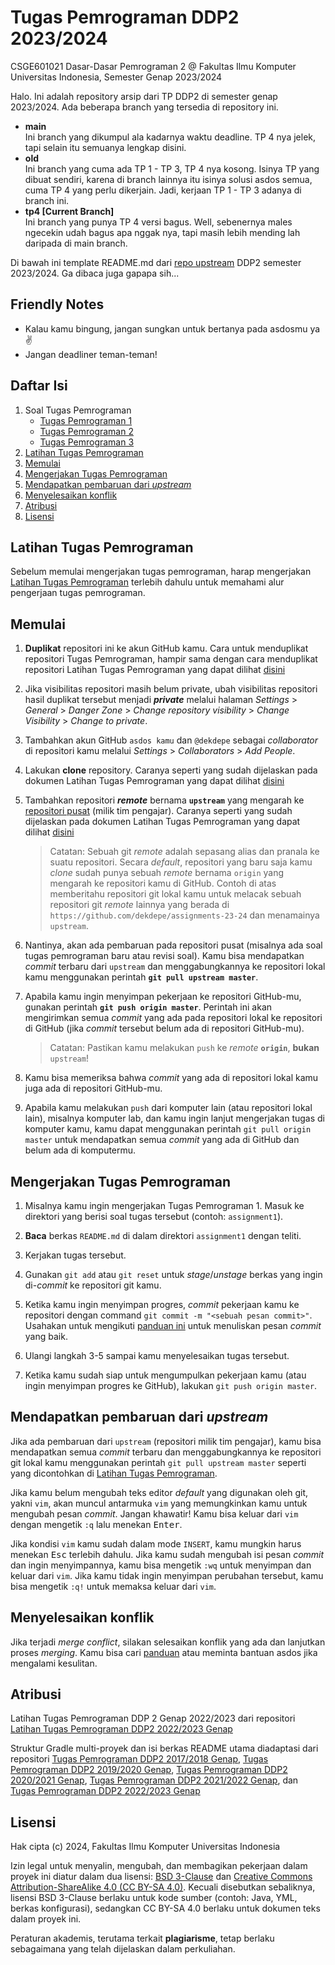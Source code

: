 # Tugas Pemrograman DDP2 2023/2024

CSGE601021 Dasar-Dasar Pemrograman 2 @ Fakultas Ilmu Komputer Universitas Indonesia,
Semester Genap 2023/2024

Halo. Ini adalah repository arsip dari TP DDP2 di semester genap 2023/2024. Ada beberapa branch yang tersedia di repository ini.

<ul>
    <li> <b> main</b> <br> Ini branch yang dikumpul ala kadarnya waktu deadline. TP 4 nya jelek, tapi selain itu semuanya lengkap disini.
    <li> <b> old </b> <br> Ini branch yang cuma ada TP 1 - TP 3, TP 4 nya kosong. Isinya TP yang dibuat sendiri, karena di branch lainnya itu isinya solusi asdos semua, cuma TP 4 yang perlu dikerjain. Jadi, kerjaan TP 1 - TP 3 adanya di branch ini.
    <li> <b> tp4 [Current Branch]</b> <br> Ini branch yang punya TP 4 versi bagus. Well, sebenernya males ngecekin udah bagus apa nggak nya, tapi masih lebih mending lah daripada di main branch.
</ul>

Di bawah ini template README.md dari [repo upstream](https://github.com/dekdepe/assignments-23-24) DDP2 semester 2023/2024. Ga dibaca juga gapapa sih...

## Friendly Notes

* Kalau kamu bingung, jangan sungkan untuk bertanya pada asdosmu ya ✌
* Jangan deadliner teman-teman!

## Daftar Isi

1. Soal Tugas Pemrograman
   * [Tugas Pemrograman 1][tp1]
   * [Tugas Pemrograman 2][tp2]
   * [Tugas Pemrograman 3][tp3]
2. [Latihan Tugas Pemrograman](#latihan-tugas-pemrograman)
3. [Memulai](#memulai)
4. [Mengerjakan Tugas Pemrograman](#mengerjakan-tugas-pemrograman)
5. [Mendapatkan pembaruan dari *upstream*](#mendapatkan-pembaruan-dari-upstream)
6. [Menyelesaikan konflik](#menyelesaikan-konflik)
7. [Atribusi](#atribusi)
8. [Lisensi](#lisensi)

## Latihan Tugas Pemrograman

Sebelum memulai mengerjakan tugas pemrograman, harap mengerjakan [Latihan Tugas Pemrograman][latihan-tp] terlebih dahulu untuk memahami alur pengerjaan tugas pemrograman.

## Memulai

1. **Duplikat** repositori ini ke akun GitHub kamu. Cara untuk menduplikat repositori Tugas Pemrograman, hampir sama dengan cara menduplikat repositori Latihan Tugas Pemrograman yang dapat dilihat [disini](https://docs.google.com/document/d/1LFRe4iRxjLmcOZrZ4q1qQPt6m-C7PIVTgpRYrKxDJkM/edit#heading=h.fy60kcxym2pi)

2. Jika visibilitas repositori masih belum private, ubah visibilitas repositori hasil duplikat tersebut menjadi ***private*** melalui halaman *Settings* > *General* > *Danger Zone* > *Change repository visibility* > *Change Visibility* > *Change to private*.

3. Tambahkan akun GitHub `asdos kamu` dan `@dekdepe` sebagai *collaborator* di repositori kamu melalui *Settings* > *Collaborators* > *Add People*.

4. Lakukan **clone** repository. Caranya seperti yang sudah dijelaskan pada dokumen Latihan Tugas Pemrograman yang dapat dilihat [disini](https://docs.google.com/document/d/1LFRe4iRxjLmcOZrZ4q1qQPt6m-C7PIVTgpRYrKxDJkM/edit#heading=h.t8q6xnd73ohy)

5. Tambahkan repositori ***remote*** bernama **`upstream`** yang mengarah ke [repositori pusat][repositori-pusat] (milik tim pengajar). Caranya seperti yang sudah dijelaskan pada dokumen Latihan Tugas Pemrograman yang dapat dilihat [disini](https://docs.google.com/document/d/1LFRe4iRxjLmcOZrZ4q1qQPt6m-C7PIVTgpRYrKxDJkM/edit#heading=h.swwsqobz0z9s)

    > Catatan: Sebuah git *remote* adalah sepasang alias dan pranala ke suatu repositori. Secara *default*, repositori yang baru saja kamu *clone* sudah punya sebuah *remote* bernama `origin` yang mengarah ke repositori kamu di GitHub. Contoh di atas memberitahu repositori git lokal kamu untuk melacak sebuah repositori git *remote* lainnya yang berada di `https://github.com/dekdepe/assignments-23-24` dan menamainya `upstream`.

6. Nantinya, akan ada pembaruan pada repositori pusat (misalnya ada soal tugas pemrograman baru atau revisi soal). Kamu bisa mendapatkan *commit* terbaru dari `upstream` dan menggabungkannya ke repositori lokal kamu menggunakan perintah **`git pull upstream master`**.

7. Apabila kamu ingin menyimpan pekerjaan ke repositori GitHub-mu, gunakan perintah **`git push origin master`**. Perintah ini akan mengirimkan semua *commit* yang ada pada repositori lokal ke repositori di GitHub (jika *commit* tersebut belum ada di repositori GitHub-mu).

    > Catatan: Pastikan kamu melakukan `push` ke *remote* **`origin`**, **bukan** `upstream`!

8. Kamu bisa memeriksa bahwa *commit* yang ada di repositori lokal kamu juga ada di repositori GitHub-mu.

9. Apabila kamu melakukan `push` dari komputer lain (atau repositori lokal lain), misalnya komputer lab, dan kamu ingin lanjut mengerjakan tugas di komputer kamu, kamu dapat menggunakan perintah `git pull origin master` untuk mendapatkan semua *commit* yang ada di GitHub dan belum ada di komputermu.

## Mengerjakan Tugas Pemrograman

1. Misalnya kamu ingin mengerjakan Tugas Pemrograman 1. Masuk ke direktori yang berisi soal tugas tersebut (contoh: `assignment1`).

2. **Baca** berkas `README.md` di dalam direktori `assignment1` dengan teliti.

3. Kerjakan tugas tersebut.

4. Gunakan `git add` atau `git reset` untuk *stage*/*unstage* berkas yang ingin di-*commit* ke repositori git kamu.

5. Ketika kamu ingin menyimpan progres, *commit* pekerjaan kamu ke repositori dengan command `git commit -m "<sebuah pesan commit>"`. Usahakan untuk mengikuti [panduan ini][panduan-commit] untuk menuliskan pesan *commit* yang baik.

6. Ulangi langkah 3-5 sampai kamu menyelesaikan tugas tersebut.

7. Ketika kamu sudah siap untuk mengumpulkan pekerjaan kamu (atau ingin menyimpan progres ke GitHub), lakukan `git push origin master`.

## Mendapatkan pembaruan dari *upstream*

Jika ada pembaruan dari `upstream` (repositori milik tim pengajar), kamu bisa mendapatkan semua *commit* terbaru dan menggabungkannya ke repositori git lokal kamu menggunakan perintah `git pull upstream master` seperti yang dicontohkan di [Latihan Tugas Pemrograman](https://docs.google.com/document/d/1LFRe4iRxjLmcOZrZ4q1qQPt6m-C7PIVTgpRYrKxDJkM/edit#heading=h.swwsqobz0z9s).

Jika kamu belum mengubah teks editor *default* yang digunakan oleh git, yakni `vim`, akan muncul antarmuka `vim` yang memungkinkan kamu untuk mengubah pesan *commit*. Jangan khawatir! Kamu bisa keluar dari `vim` dengan mengetik `:q` lalu menekan <kbd>Enter</kbd>.

Jika kondisi `vim` kamu sudah dalam mode `INSERT`, kamu mungkin harus menekan <kbd>Esc</kbd> terlebih dahulu. Jika kamu sudah mengubah isi pesan *commit* dan ingin menyimpannya, kamu bisa mengetik `:wq` untuk menyimpan dan keluar dari `vim`. Jika kamu tidak ingin menyimpan perubahan tersebut, kamu bisa mengetik `:q!` untuk memaksa keluar dari `vim`.

## Menyelesaikan konflik

Jika terjadi *merge conflict*, silakan selesaikan konflik yang ada dan lanjutkan proses *merging*. Kamu bisa cari [panduan][panduan-konflik] atau meminta bantuan asdos jika mengalami kesulitan.

## Atribusi

Latihan Tugas Pemrograman DDP 2 Genap 2022/2023 dari repositori [Latihan Tugas Pemrograman DDP2 2022/2023 Genap][latihan-tp]  

Struktur Gradle multi-proyek dan isi berkas README utama diadaptasi dari
repositori [Tugas Pemrograman DDP2 2017/2018 Genap][repositori-2018], [Tugas Pemrograman DDP2 2019/2020 Genap][repositori-2019-2020-genap], [Tugas Pemrograman DDP2 2020/2021 Genap][repositori-2020-2021-genap], [Tugas Pemrograman DDP2 2021/2022 Genap][repositori-2021-2022-genap], dan [Tugas Pemrograman DDP2 2022/2023 Genap][repositori-2022-2023-genap]

## Lisensi

Hak cipta (c) 2024, Fakultas Ilmu Komputer Universitas Indonesia

Izin legal untuk menyalin, mengubah, dan membagikan pekerjaan dalam proyek ini
diatur dalam dua lisensi: [BSD 3-Clause][lisensi-bsd] dan
[Creative Commons Attribution-ShareAlike 4.0 (CC BY-SA 4.0)][lisensi-cc].
Kecuali disebutkan sebaliknya, lisensi BSD 3-Clause berlaku untuk kode sumber
(contoh: Java, YML, berkas konfigurasi), sedangkan CC BY-SA 4.0 berlaku untuk
dokumen teks dalam proyek ini.

Peraturan akademis, terutama terkait **plagiarisme**, tetap berlaku sebagaimana
yang telah dijelaskan dalam perkuliahan.

<!-- Kumpulan Link -->
[latihan-tp]: https://github.com/dekdepe/exercise-assignments
[tp1]:assignment1/README.md
[tp2]:assignment2/README.md
[tp3]:assignment3/README.md
[repositori-pusat]: https://github.com/dekdepe/assignments-23-24

[repositori-2018]: https://gitlab.com/DDP2-CSUI/assignment
[repositori-2019-2020-genap]: https://gitlab.com/DDP2-CSUI/2020/assignments
[repositori-2020-2021-genap]: https://gitlab.com/DDP2-CSUI/2020-2021-genap/assignments
[repositori-2021-2022-genap]: https://gitlab.com/DDP2-CSUI/2021-2022-genap/assignments
[repositori-2022-2023-genap]: https://github.com/dekdepe/assignments-22-23
[lisensi-bsd]: LICENSE
[lisensi-cc]: https://creativecommons.org/licenses/by-sa/4.0

[panduan-commit]: https://chris.beams.io/posts/git-commit
[panduan-konflik]: https://githowto.com/resolving_conflicts
